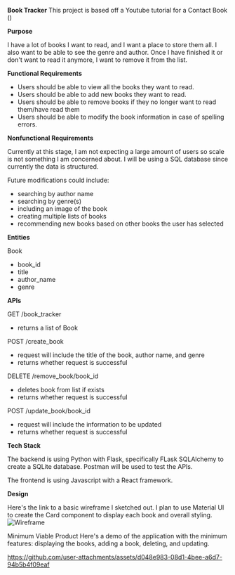 **Book Tracker**
This project is based off a Youtube tutorial for a Contact Book ()

**Purpose**

I have a lot of books I want to read, and I want a place to store them all. I also want to be able to see the genre and author. Once I have finished it or don't want to read it anymore, I want to remove it from the list. 

**Functional Requirements**
- Users should be able to view all the books they want to read.
- Users should be able to add new books they want to read.
- Users should be able to remove books if they no longer want to read them/have read them
- Users should be able to modify the book information in case of spelling errors.

**Nonfunctional Requirements**

Currently at this stage, I am not expecting a large amount of users so scale is not something I am concerned about. I will be using a SQL database since currently the data is structured. 

Future modifications could include:
- searching by author name
- searching by genre(s)
- including an image of the book
- creating multiple lists of books
- recommending new books based on other books the user has selected 

**Entities**

Book
- book_id
- title
- author_name
- genre

**APIs**

GET /book_tracker
- returns a list of Book

POST /create_book
- request will include the title of the book, author name, and genre
- returns whether request is successful 

DELETE /remove_book/book_id
- deletes book from list if exists
- returns whether request is successful

POST /update_book/book_id
- request will include the information to be updated
- returns whether request is successful 

**Tech Stack**

The backend is using Python with Flask, specifically FLask SQLAlchemy to create a SQLite database. Postman will be used to test the APIs. 

The frontend is using Javascript with a React framework. 

**Design**

Here's the link to a basic wireframe I sketched out. I plan to use Material UI to create the Card component to display each book and overall styling. 
![Wireframe](https://github.com/user-attachments/assets/2e326f08-7a26-4a52-96d9-011d89cf0aba)

Minimum Viable Product
Here's a demo of the application with the minimum features: displaying the books, adding a book, deleting, and updating. 

https://github.com/user-attachments/assets/d048e983-08d1-4bee-a6d7-94b5b4f09eaf




